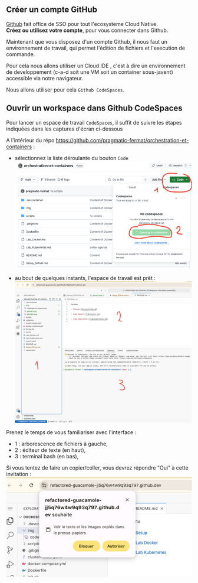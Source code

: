 ## Créer un compte GitHub

[Github](https://github.com) fait office de SSO pour tout l'ecosysteme Cloud Native.  
**Créez ou utilisez votre compte**, pour vous connecter dans Github.

Maintenant que vous disposez d'un compte Github, il nous faut un environnement de travail, qui permet l'édition de fichiers et l'execution de commande. 

Pour cela nous allons utiliser un Cloud IDE , c'est à dire un environnement de developpement (c-a-d soit une VM soit un container sous-javent) accessible via notre navigateur.

Nous allons utiliser pour cela `Github CodeSpaces`.

## Ouvrir un workspace dans Github CodeSpaces 

Pour lancer un espace de travail `CodeSpaces`, il suffit de suivre les étapes indiquées dans les captures d'écran ci-dessous

A l'intérieur du répo https://github.com/pragmatic-fermat/orchestration-et-containers : 

- sélectionnez la liste déroulante du bouton `Code`
![](/img/github1.png)

- au bout de quelques instants, l'espace de travail est prêt :
![](/img/github3.png)

Prenez le temps de vous familiariser avec l'interface  :  
- 1 : arborescence de fichiers à gauche,  
- 2 :  éditeur de texte (en haut),
- 3 : terminal bash (en bas),

Si vous tentez de faire un copier/coller, vous devrez répondre "Oui" à cette invitation :
![img](/img/github2.png)

